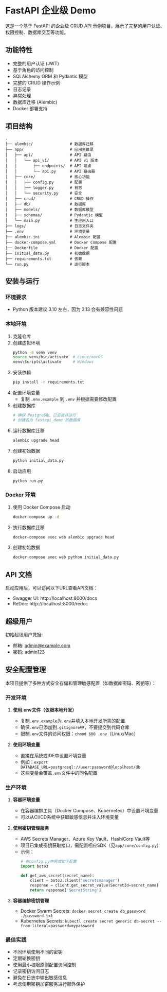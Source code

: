 # FastAPI 企业级 Demo

这是一个基于 FastAPI 的企业级 CRUD API 示例项目，展示了完整的用户认证、权限控制、数据库交互等功能。

## 功能特性

- 完整的用户认证 (JWT)
- 基于角色的访问控制
- SQLAlchemy ORM 和 Pydantic 模型
- 完整的 CRUD 操作示例
- 日志记录
- 异常处理
- 数据库迁移 (Alembic)
- Docker 部署支持

## 项目结构

```
.
├── alembic/                # 数据库迁移
├── app/                    # 应用主目录
│   ├── api/                # API 路由
│   │   └── api_v1/         # API v1 版本
│   │       ├── endpoints/  # API 端点
│   │       └── api.py      # API 路由器
│   ├── core/               # 核心功能
│   │   ├── config.py       # 配置
│   │   ├── logger.py       # 日志
│   │   └── security.py     # 安全
│   ├── crud/               # CRUD 操作
│   ├── db/                 # 数据库
│   ├── models/             # 数据库模型
│   ├── schemas/            # Pydantic 模型
│   └── main.py             # 主应用入口
├── logs/                   # 日志文件夹
├── .env                    # 环境变量
├── alembic.ini             # Alembic 配置
├── docker-compose.yml      # Docker Compose 配置
├── Dockerfile              # Docker 配置
├── initial_data.py         # 初始数据
├── requirements.txt        # 依赖
└── run.py                  # 运行脚本
```

## 安装与运行

### 环境要求
 
 - Python 版本建议 3.10 左右，因为 3.13 会有兼容性问题

### 本地环境

1. 克隆仓库
2. 创建虚拟环境
   ```bash
   python -m venv venv
   source venv/bin/activate  # Linux/macOS
   venv\Scripts\activate     # Windows
   ```
3. 安装依赖
   ```bash
   pip install -r requirements.txt
   ```
4. 配置环境变量
   - 复制 `.env.example` 到 `.env` 并根据需要修改配置
5. 创建数据库
   ```bash
   # 确保 PostgreSQL 已安装并运行
   # 创建名为 fastapi_demo 的数据库
   ```
6. 运行数据库迁移
   ```bash
   alembic upgrade head
   ```
7. 创建初始数据
   ```bash
   python initial_data.py
   ```
8. 启动应用
   ```bash
   python run.py
   ```

### Docker 环境

1. 使用 Docker Compose 启动
   ```bash
   docker-compose up -d
   ```
2. 执行数据库迁移
   ```bash
   docker-compose exec web alembic upgrade head
   ```
3. 创建初始数据
   ```bash
   docker-compose exec web python initial_data.py
   ```

## API 文档

启动应用后，可以访问以下URL查看API文档：

- Swagger UI: http://localhost:8000/docs
- ReDoc: http://localhost:8000/redoc

## 超级用户

初始超级用户凭据:
- 邮箱: admin@example.com
- 密码: admin123 

## 安全配置管理

本项目提供了多种方式安全存储和管理敏感配置（如数据库密码、密钥等）：

### 开发环境

1. **使用.env文件（仅限本地开发）**
   - 复制`.env.example`为`.env`并填入本地开发所需的配置
   - 确保`.env`已添加到`.gitignore`中，不要提交到代码仓库
   - 限制`.env`文件的访问权限：`chmod 600 .env`（Linux/Mac）

2. **使用环境变量**
   - 直接在系统或IDE中设置环境变量
   - 例如：`export DATABASE_URL=postgresql://user:password@localhost/db`
   - 这些变量会覆盖`.env`文件中的同名配置

### 生产环境

1. **容器环境变量**
   - 在容器编排工具（Docker Compose、Kubernetes）中设置环境变量
   - 可以从CI/CD系统中获取敏感信息并注入环境变量

2. **使用密钥管理服务**
   - AWS Secrets Manager、Azure Key Vault、HashiCorp Vault等
   - 项目已集成密钥获取接口，需配置相应SDK（见`app/core/config.py`）
   - 示例：
     ```python
     # 在config.py中完成如下配置
     import boto3
     
     def get_aws_secret(secret_name):
         client = boto3.client('secretsmanager')
         response = client.get_secret_value(SecretId=secret_name)
         return response['SecretString']
     ```

3. **容器编排密钥管理**
   - Docker Swarm Secrets: `docker secret create db_password ./password.txt`
   - Kubernetes Secrets: `kubectl create secret generic db-secret --from-literal=password=mypassword`

### 最佳实践

- 不同环境使用不同的密钥
- 定期轮换密钥
- 使用最小权限原则配置访问控制
- 记录密钥访问日志
- 避免在日志中输出敏感信息
- 考虑使用密钥加密服务进行额外保护 